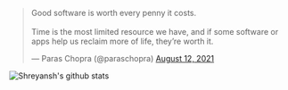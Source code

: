 <blockquote class="twitter-tweet"><p lang="en" dir="ltr">Good software is worth every penny it costs.<br><br>Time is the most limited resource we have, and if some software or apps help us reclaim more of life, they’re worth it.</p>&mdash; Paras Chopra (@paraschopra) <a href="https://twitter.com/paraschopra/status/1425679315245551619?ref_src=twsrc%5Etfw">August 12, 2021</a></blockquote> <script async src="https://platform.twitter.com/widgets.js" charset="utf-8"></script>

![Shreyansh's github stats](https://github-readme-stats.vercel.app/api?username=izshreyansh&show_icons=true&count_private=true&hide=stars&theme=vue)

